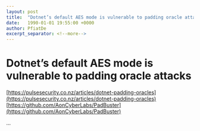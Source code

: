 ```yaml
---
layout: post
title:  "Dotnet’s default AES mode is vulnerable to padding oracle attacks"
date:   1990-01-01 19:55:00 +0000
author: PfiatDe
excerpt_separator: <!--more-->
---
```


# Dotnet’s default AES mode is vulnerable to padding oracle attacks
[https://pulsesecurity.co.nz/articles/dotnet-padding-oracles](https://pulsesecurity.co.nz/articles/dotnet-padding-oracles)
[https://github.com/AonCyberLabs/PadBuster](https://github.com/AonCyberLabs/PadBuster)

...
<!--more-->
